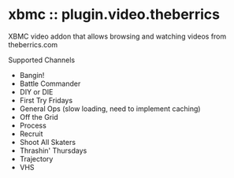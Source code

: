 xbmc :: plugin.video.theberrics
===============================

XBMC video addon that allows browsing and watching videos from theberrics.com

Supported Channels

* Bangin!
* Battle Commander
* DIY or DIE
* First Try Fridays
* General Ops (slow loading, need to implement caching)
* Off the Grid
* Process
* Recruit
* Shoot All Skaters
* Thrashin' Thursdays
* Trajectory
* VHS
